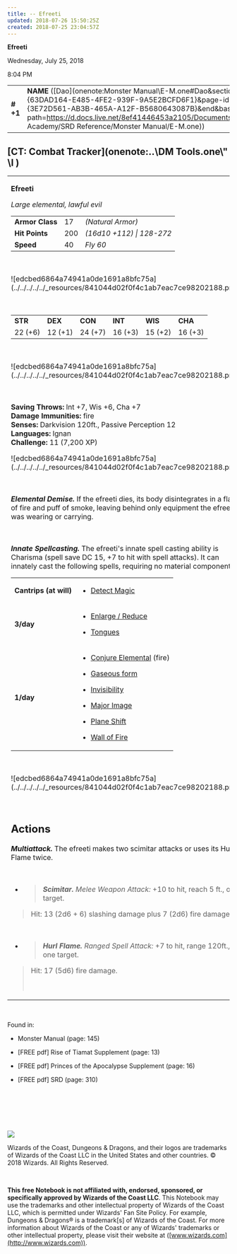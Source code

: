 ```yaml
---
title: -- Efreeti
updated: 2018-07-26 15:50:25Z
created: 2018-07-25 23:04:57Z
---
```


**Efreeti**

Wednesday, July 25, 2018

8:04 PM

|           |                                                                                                                                                                                                                                                                                |        |         |         |     |       |         |
|-----------|--------------------------------------------------------------------------------------------------------------------------------------------------------------------------------------------------------------------------------------------------------------------------------|--------|---------|---------|-----|-------|---------|
| **\# +1** | **NAME** ([Dao](onenote:Monster Manual\\E-M.one#Dao&section-id={63DAD164-E485-4FE2-939F-9A5E2BCFD6F1}&page-id={3E72D561-AB3B-465A-A12F-B5680643087B}&end&base-path=https://d.docs.live.net/8ef41446453a2105/Documents/Adventure Academy/SRD Reference/Monster Manual/E-M.one)) | **18** | **187** | **187** | \-  | Notes | 7200 XP |

## [CT: Combat Tracker](onenote:..\\DM Tools.one\\" \l )

<table><tbody><tr class="odd"><td><p><strong>Efreeti</strong></p><p><em>Large elemental, lawful evil</em></p><table><tbody><tr class="odd"><td><strong>Armor Class</strong></td><td>17</td><td><em>(Natural Armor)</em></td></tr><tr class="even"><td><strong>Hit Points</strong></td><td>200</td><td><em>(16d10 +112) | 128-272</em></td></tr><tr class="odd"><td><strong>Speed</strong></td><td>40</td><td><em>Fly 60</em></td></tr></tbody></table><p> </p><p>![edcbed6864a74941a0de1691a8bfc75a](../../../../../_resources/841044d02f0f4c1ab7eac7ce98202188.png)</p><p> </p><table><tbody><tr class="odd"><td><strong>STR</strong></td><td><strong>DEX</strong></td><td><strong>CON</strong></td><td><strong>INT</strong></td><td><strong>WIS</strong></td><td><strong>CHA</strong></td></tr><tr class="even"><td>22 (+6)</td><td>12 (+1)</td><td>24 (+7)</td><td>16 (+3)</td><td>15 (+2)</td><td>16 (+3)</td></tr></tbody></table><p> </p><p>![edcbed6864a74941a0de1691a8bfc75a](../../../../../_resources/841044d02f0f4c1ab7eac7ce98202188.png)</p><p> </p><p><strong>Saving Throws:</strong> lnt +7, Wis +6, Cha +7<br />
<strong>Damage Immunities:</strong> fire<br />
<strong>Senses:</strong> Darkvision 120ft., Passive Perception 12<br />
<strong>Languages:</strong> lgnan<br />
<strong>Challenge:</strong> 11 (7,200 XP)</p><p>![edcbed6864a74941a0de1691a8bfc75a](../../../../../_resources/841044d02f0f4c1ab7eac7ce98202188.png)</p><p> </p><p><em><strong>Elemental Demise.</strong></em> If the efreeti dies, its body disintegrates in a flash of fire and puff of smoke, leaving behind only equipment the efreeti was wearing or carrying.</p><p> </p><p><em><strong>Innate Spellcasting.</strong></em> The efreeti's innate spell casting ability is Charisma (spell save DC 15, +7 to hit with spell attacks). It can innately cast the following spells, requiring no material components:</p><table><tbody><tr class="odd"><td><strong>Cantrips (at will)</strong></td><td><ul><li><p><a href="onenote:..\\Spellbook\\C-D.one#Detect Magic&amp;section-id={007039C0-7592-4988-AFCF-88060A04A402}&amp;page-id={A8A17E25-07F4-432C-81DB-0CAEE71758D6}&amp;end&amp;base-path=https://d.docs.live.net/8ef41446453a2105/Documents/Adventure Academy/SRD Reference">Detect Magic</a></p></li></ul></td></tr><tr class="even"><td><strong>3/day</strong></td><td><ul><li><p><a href="onenote:..\\Spellbook\\E-F.one#Enlarge \\ Reduce&amp;section-id={9D76DF92-D437-4006-8BCF-40C1CDF7C609}&amp;page-id={FC5764A8-3B59-4402-9E77-CC381F2D91BB}&amp;end&amp;base-path=https://d.docs.live.net/8ef41446453a2105/Documents/Adventure Academy/SRD Reference">Enlarge / Reduce</a></p></li><li><p><a href="onenote:..\\Spellbook\\S-T.one#Tongues&amp;section-id={F367AE4A-1175-4CCE-BA3F-A099683090F9}&amp;page-id={48F66C7F-1B47-4845-A9E0-6B1FE388284F}&amp;end&amp;base-path=https://d.docs.live.net/8ef41446453a2105/Documents/Adventure Academy/SRD Reference">Tongues</a></p></li></ul></td></tr><tr class="odd"><td><strong>1/day</strong></td><td><ul><li><p><a href="onenote:..\\Spellbook\\C-D.one#Conjure Elemental&amp;section-id={007039C0-7592-4988-AFCF-88060A04A402}&amp;page-id={DAAA91D9-6724-4A1C-9A05-EF06FD578D2D}&amp;end&amp;base-path=https://d.docs.live.net/8ef41446453a2105/Documents/Adventure Academy/SRD Reference">Conjure Elemental</a> (fire)</p></li><li><p><a href="onenote:..\\Spellbook\\G-H.one#Gaseous Form&amp;section-id={3A8266A7-F954-4B90-A376-DA6497C75ED3}&amp;page-id={71AF3E7E-4C34-4985-81A0-5E086F5058D5}&amp;end&amp;base-path=https://d.docs.live.net/8ef41446453a2105/Documents/Adventure Academy/SRD Reference">Gaseous form</a></p></li><li><p><a href="onenote:..\\Spellbook\\I-J.one#Invisibility&amp;section-id={881519A1-AA79-4980-93EA-9897CE839F1C}&amp;page-id={EB080793-FF23-4636-B857-3A5AC4EC3913}&amp;end&amp;base-path=https://d.docs.live.net/8ef41446453a2105/Documents/Adventure Academy/SRD Reference">Invisibility</a></p></li><li><p><a href="onenote:..\\Spellbook\\M-N.one#Major Image&amp;section-id={EEF38EE0-5EFC-4A47-9C2E-367214925D15}&amp;page-id={9A7BE193-19B3-4B58-BBF6-3671C6738B92}&amp;end&amp;base-path=https://d.docs.live.net/8ef41446453a2105/Documents/Adventure Academy/SRD Reference">Major Image</a></p></li><li><p><a href="onenote:..\\Spellbook\\O-P.one#Plane Shift&amp;section-id={DB04CEA8-E926-4D06-9A7A-CB0AD7D8E13F}&amp;page-id={D19796A6-2942-48A0-97A3-0643D199D935}&amp;end&amp;base-path=https://d.docs.live.net/8ef41446453a2105/Documents/Adventure Academy/SRD Reference">Plane Shift</a></p></li><li><p><a href="onenote:..\\Spellbook\\W-X.one#Wall of Fire&amp;section-id={2A630E6F-666E-4AE1-A351-AB404397B524}&amp;page-id={9F83DA3A-04C7-4B72-91F6-F9103DDFC9C3}&amp;end&amp;base-path=https://d.docs.live.net/8ef41446453a2105/Documents/Adventure Academy/SRD Reference">Wall of Fire</a></p></li></ul></td></tr></tbody></table><p> </p><p>![edcbed6864a74941a0de1691a8bfc75a](../../../../../_resources/841044d02f0f4c1ab7eac7ce98202188.png)</p><p> </p><h2 id="actions"><strong>Actions<br />
</strong></h2><p><em><strong>Multiattack.</strong></em> The efreeti makes two scimitar attacks or uses its Hurl Flame twice.</p><p> </p><ul><li><blockquote><p><em><strong>Scimitar.</strong> Melee Weapon Attack:</em> +10 to hit, reach 5 ft., one target.</p></blockquote></li></ul><blockquote><p>Hit: 13 (2d6 + 6) slashing damage plus 7 (2d6) fire damage.</p></blockquote><p> </p><ul><li><blockquote><p><em><strong>Hurl Flame.</strong> Ranged Spell Attack:</em> +7 to hit, range 120ft., one target.</p></blockquote></li></ul><blockquote><p>Hit: 17 (5d6) fire damage.</p><p> </p></blockquote></td></tr></tbody></table>

 

Found in:

-   Monster Manual (page: 145)

-   \[FREE pdf\] Rise of Tiamat Supplement (page: 13)

-   \[FREE pdf\] Princes of the Apocalypse Supplement (page: 16)

-   \[FREE pdf\] SRD (page: 310)

 

 

 

![](tmp\media\image2.png)

Wizards of the Coast, Dungeons & Dragons, and their logos are trademarks of Wizards of the Coast LLC in the United States and other countries. © 2018 Wizards. All Rights Reserved.

 

**This free Notebook is not affiliated with, endorsed, sponsored, or specifically approved by Wizards of the Coast LLC**. This Notebook may use the trademarks and other intellectual property of Wizards of the Coast LLC, which is permitted under Wizards' Fan Site Policy. For example, Dungeons & Dragons® is a trademark\[s\] of Wizards of the Coast. For more information about Wizards of the Coast or any of Wizards' trademarks or other intellectual property, please visit their website at ([www.wizards.com](http://www.wizards.com)).
